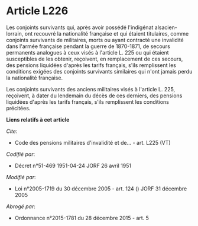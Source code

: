 # Article L226

Les conjoints survivants qui, après avoir possédé l'indigénat alsacien-lorrain, ont recouvré la nationalité française et qui
étaient titulaires, comme conjoints survivants de militaires, morts ou ayant contracté une invalidité dans l'armée française
pendant la guerre de 1870-1871, de secours permanents analogues à ceux visés à l'article L. 225 ou qui étaient susceptibles
de les obtenir, reçoivent, en remplacement de ces secours, des pensions liquidées d'après les tarifs français, s'ils
remplissent les conditions exigées des conjoints survivants similaires qui n'ont jamais perdu la nationalité française.

Les conjoints survivants des anciens militaires visés à l'article L. 225, reçoivent, à dater du lendemain du décès de ces
derniers, des pensions liquidées d'après les tarifs français, s'ils remplissent les conditions précitées.

**Liens relatifs à cet article**

_Cite_:

  - Code des pensions militaires d'invalidité et de... - art. L225 (VT)

_Codifié par_:

  - Décret n°51-469 1951-04-24 JORF 26 avril 1951

_Modifié par_:

  - Loi n°2005-1719 du 30 décembre 2005 - art. 124 () JORF 31 décembre 2005

_Abrogé par_:

  - Ordonnance n°2015-1781 du 28 décembre 2015 - art. 5

